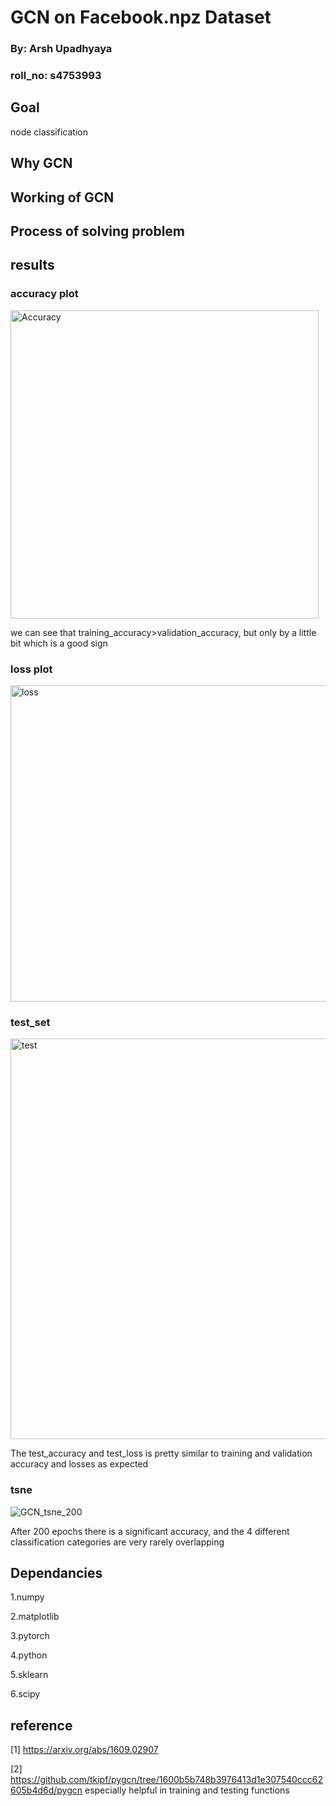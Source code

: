 
# GCN on Facebook.npz Dataset
### By: Arsh Upadhyaya
### roll_no: s4753993
## Goal 
node classification
## Why GCN
## Working of GCN
## Process of solving problem
## results
### accuracy plot
<img width="493" alt="Accuracy" src="https://user-images.githubusercontent.com/116279628/197387353-7d547ee3-5bdb-40e9-87af-0ed3f9322dc8.png">

we can see that training_accuracy>validation_accuracy, but only by a little bit which is a good sign

### loss plot
<img width="506" alt="loss" src="https://user-images.githubusercontent.com/116279628/197387403-62f1ecaf-7bff-4197-b324-64ffcaec5c64.png">

### test_set 
<img width="641" alt="test" src="https://user-images.githubusercontent.com/116279628/197387288-5faaf529-5733-4e6c-907a-de1bc56c757f.png">

The test_accuracy and test_loss is pretty similar to training and validation accuracy and losses as expected

### tsne
![GCN_tsne_200](https://user-images.githubusercontent.com/116279628/197387517-f2536959-50be-4cbb-b4a1-f1d5fb506dc5.png)

After 200 epochs there is a significant accuracy, and the 4 different classification categories are very rarely overlapping

## Dependancies
1.numpy

2.matplotlib

3.pytorch

4.python

5.sklearn

6.scipy

## reference
[1] https://arxiv.org/abs/1609.02907

[2]  https://github.com/tkipf/pygcn/tree/1600b5b748b3976413d1e307540ccc62605b4d6d/pygcn
especially helpful in training and testing functions
